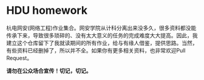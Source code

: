 # HDU homework
杭电网安(网络工程)作业集合。网安学院从计科分离出来没多久，很多资料都没能传承下来，导致很多琐碎的、没有太大意义的任务的完成难度大大提高。因此，我建立这个仓库留下了我就读期间的所有作业，给与有缘人借鉴，提供思路。当然，有些资料已经删掉了，所以并不全。如果你有更多相关资料，也非常欢迎Pull Request。 

**请勿在公众场合宣传！切记，切记。**

